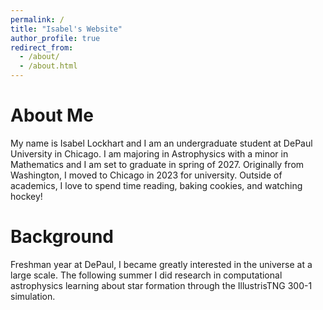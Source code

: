```yaml
---
permalink: /
title: "Isabel's Website"
author_profile: true
redirect_from: 
  - /about/
  - /about.html
---  
```


About Me
======
My name is Isabel Lockhart and I am an undergraduate student at DePaul University in Chicago. I am majoring in Astrophysics with a minor in Mathematics and I am set to graduate in spring of 2027. Originally from Washington, I moved to Chicago in 2023 for university. Outside of academics, I love to spend time reading, baking cookies, and watching hockey! 

Background
======
Freshman year at DePaul, I became greatly interested in the universe at a large scale. The following summer I did research in computational astrophysics learning about star formation through the IllustrisTNG 300-1 simulation. 

